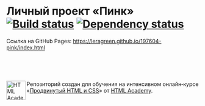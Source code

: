 # Личный проект «Пинк» [![Build status][travis-image]][travis-url] [![Dependency status][dependency-image]][dependency-url]


Ссылка на GitHub Pages: https://leragreen.github.io/197604-pink/index.html


<br>
<br>
<br>

<a href="https://htmlacademy.ru/intensive/adaptive"><img align="left" width="50" height="50" alt="HTML Academy" src="https://up.htmlacademy.ru/static/img/intensive/adaptive/logo-for-github.svg"></a>

Репозиторий создан для обучения на интенсивном онлайн‑курсе «[Продвинутый HTML и CSS](https://htmlacademy.ru/intensive/adaptive)» от [HTML Academy](https://htmlacademy.ru).

[travis-image]: https://travis-ci.org/htmlacademy-adaptive/197604-pink.svg?branch=master
[travis-url]: https://travis-ci.org/htmlacademy-adaptive/197604-pink
[dependency-image]: https://david-dm.org/htmlacademy-adaptive/197604-pink/dev-status.svg?style=flat-square
[dependency-url]: https://david-dm.org/htmlacademy-adaptive/197604-pink?type=dev
